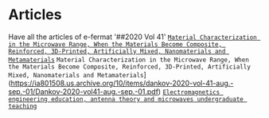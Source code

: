 # Articles
Have all the articles of e-fermat
'##2020 Vol 41'
[`Material Characterization in the Microwave Range, When the Materials Become Composite, Reinforced, 3D-Printed, Artificially Mixed, Nanomaterials and Metamaterials`](https://archive.org/details/dankov-2020-vol-41-aug.-sep.-01)
`Material Characterization in the Microwave Range, When the Materials Become Composite, Reinforced, 3D-Printed, Artificially Mixed, Nanomaterials and Metamaterials`](https://ia801508.us.archive.org/10/items/dankov-2020-vol-41-aug.-sep.-01/Dankov-2020-vol41-aug.-sep.-01.pdf)
[`Electromagnetics engineering education, antenna theory and microwaves undergraduate teaching`](https://archive.org/details/article-40)
